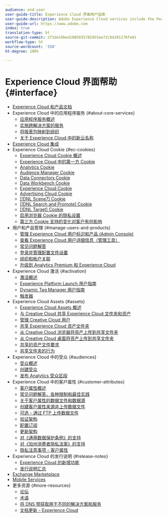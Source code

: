 ```yaml
---
audience: end-user
user-guide-title: Experience Cloud 界面用户指南
user-guide-description: Adobe Experience Cloud services include the People (Audiences and Customer Attributes), Offers, Experience Platform Launch, and Mobile Services.
user-guide-url: https://www.adobe.com
index: true
translation-type: ht
source-git-commit: 2f3de19bed1085035785955ee72c94201270fe01
workflow-type: ht
source-wordcount: '358'
ht-degree: 100%

---
```



# Experience Cloud 界面帮助 {#interface}

+ [Experience Cloud 和产品文档](experience-cloud.md)
+ Experience Cloud 中的应用程序服务 {#about-core-services}
   + [应用程序服务概述](core-services-landing.md)
   + [实施跨解决方案的服务](core-services/core-services.md)
   + [将报表包映射到组织](core-services/report-suite-mapping.md)
   + [关于 Experience Cloud 中的新云名称](solutions-core-services.md)
+ [Experience Cloud 集成](marketing-cloud-integrations.md)
+ Experience Cloud Cookie {#ec-cookies}
   + [Experience Cloud Cookie 概述](cookies/cookies-privacy.md)
   + [Experience Cloud 中的第一方 Cookie](cookies/cookies-first-party.md)
   + [Analytics Cookie](cookies/cookies-analytics.md)
   + [Audience Manager Cookie](cookies/cookies-am.md)
   + [Data Connectors Cookie](cookies/cookies-dc.md)
   + [Data Workbench Cookie](cookies/cookies-insight.md)
   + [Experience Cloud Cookie](cookies/cookies-mc.md)
   + [Advertising Cloud Cookie](cookies/cookies-advertising-cloud.md)
   + [[!DNL Scene7] Cookie](cookies/cookies-s7.md)
   + [[!DNL Search and Promote] Cookie](cookies/cookies-snp.md)
   + [[!DNL Target] Cookie](cookies/cookies-target.md)
   + [启用浏览器 Cookie 的隐私设置](cookies/browser-cookie-settings.md)
   + [第三方 Cookie 支持的变化对客户有何影响](cookies/cookies-thirdparty.md)
+ 用户和产品管理 {#manage-users-and-products}
   + [管理 Experience Cloud 用户标识和产品 (Admin Console)](admin-getting-started/admin-getting-started.md)
   + [查看 Experience Cloud 用户详细信息（管理工具）](admin-getting-started/admin-tool-experience-cloud.md)
   + [常见问题解答](admin-getting-started/faq.md)
   + [登录并管理配置文件设置](admin-getting-started/getting-started-experience-cloud.md)
   + [组织和帐户关联](admin-getting-started/organizations.md)
   + [升级到 Analytics Premium 和 Experience Cloud](admin-getting-started/upgrade-to-analytics-premium.md)
+ Experience Cloud 激活 {#activation}
   + [激活概述](activation/activation.md)
   + [Experience Platform Launch 用户指南](https://docs.adobe.com/content/help/zh-Hans/launch/using/overview.translate.html)
   + [Dynamic Tag Manager 用户指南](https://docs.adobe.com/content/help/zh-Hans/dtm/using/dtm-home.translate.html)
   + [触发器](activation/triggers.md)
+ Experience Cloud Assets {#assets}
   + [Experience Cloud Assets 概述](experience-cloud-assets/experience-cloud-assets.md)
   + [与 Creative Cloud 共享 Experience Cloud 文件夹和资产](experience-cloud-assets/creative-cloud.md)
   + [管理 Creative Cloud 用户](experience-cloud-assets/t-admin-add-cc-user.md)
   + [共享 Experience Cloud 资产文件夹](experience-cloud-assets/t-share-creative-cloud.md)
   + [从 Creative Cloud 浏览器将资产上传到共享文件夹](experience-cloud-assets/t-upload-asset-cc.md)
   + [从 Creative Cloud 桌面将资产上传到共享文件夹](experience-cloud-assets/t-cc-asset-upload-thor.md)
   + [共享的资产文件要求](experience-cloud-assets/assets-file-reqs.md)
   + [共享文件夹的行为](experience-cloud-assets/asset-behavior.md)
+ Experience Cloud 中的受众 {#audiences}
   + [受众概述](audience-library/audience-library.md)
   + [创建受众](audience-library/t-audience-create.md)
   + [发布 Analytics 受众区段](audience-library/t-publish-audience-segment.md)
+ Experience Cloud 中的客户属性 {#customer-attributes}
   + [客户属性概述](attributes/attributes.md)
   + [常见问题解答、各种限制和最佳实践](attributes/faq-crs.md)
   + [关于客户属性的数据文件和数据源](attributes/crs-data-file.md)
   + [创建客户属性来源并上传数据文件](attributes/t-crs-usecase.md)
   + [可选 - 通过 FTP 上传数据文件](attributes/t-upload-attributes-ftp.md)
   + [验证架构](attributes/validate-schema.md)
   + [配置订阅](attributes/subscription.md)
   + [更新架构](attributes/t-update-schema.md)
   + [对《通用数据保护条例》的支持](attributes/gdpr.md)
   + [对《加州消费者隐私法案》的支持](attributes/ccpa.md)
   + [隐私注意事项 - 客户属性](attributes/privacy-mac.md)
+ Experience Cloud 的发行说明 {#release-notes}
   + [Experience Cloud 的新增功能](https://docs.adobe.com/content/help/zh-Hans/release-notes/experience-cloud/current.html)
   + [发行说明汇总](marketing-cloud-interface/release-notes.md)
+ [Exchange Marketplace](exchange.md)
+ [Mobile Services](https://docs.adobe.com/content/help/zh-Hans/mobile-services/using/home.html)
+ 更多资源 {#more-resources}
   + [论坛](https://forums.adobe.com/community/experience-cloud)
   + [术语](terms.md)
   + [将 DNS 预获取用于不同的解决方案和服务](dns-prefetch.md)
   + [文档更新 - Experience Cloud](doc-updates.md)
